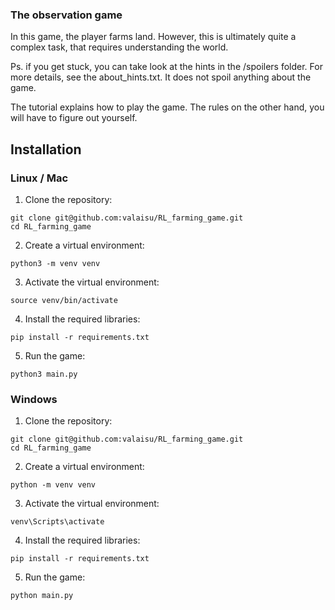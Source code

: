 ### The observation game

In this game, the player farms land. However, this is ultimately quite a complex task, that requires understanding the world. 

Ps. if you get stuck, you can take look at the hints in the /spoilers folder. For more details, see the about_hints.txt. It does not spoil anything about the game.

The tutorial explains how to play the game. The rules on the other hand, you will have to figure out yourself. 

## Installation

### Linux / Mac

1. Clone the repository:
```
git clone git@github.com:valaisu/RL_farming_game.git
cd RL_farming_game
```

2. Create a virtual environment:
```
python3 -m venv venv
```

3. Activate the virtual environment:
```
source venv/bin/activate
```

4. Install the required libraries:
```
pip install -r requirements.txt
```

5. Run the game:
```
python3 main.py
```

### Windows

1. Clone the repository:
```
git clone git@github.com:valaisu/RL_farming_game.git
cd RL_farming_game
```

2. Create a virtual environment:
```
python -m venv venv
```

3. Activate the virtual environment:
```
venv\Scripts\activate
```

4. Install the required libraries:
```
pip install -r requirements.txt
```

5. Run the game:
```
python main.py
```

